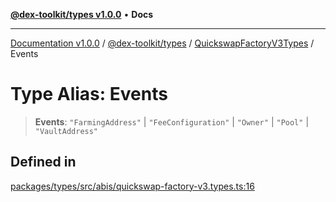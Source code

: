 [**@dex-toolkit/types v1.0.0**](../../../README.md) • **Docs**

***

[Documentation v1.0.0](../../../../../packages.md) / [@dex-toolkit/types](../../../README.md) / [QuickswapFactoryV3Types](../README.md) / Events

# Type Alias: Events

> **Events**: `"FarmingAddress"` \| `"FeeConfiguration"` \| `"Owner"` \| `"Pool"` \| `"VaultAddress"`

## Defined in

[packages/types/src/abis/quickswap-factory-v3.types.ts:16](https://github.com/niZmosis/dex-toolkit/blob/3d8b41b44787b30fbea5de3ab4737662ffb61bc8/packages/types/src/abis/quickswap-factory-v3.types.ts#L16)
